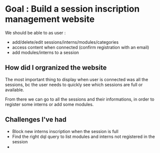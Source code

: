 # Goal : Build a session inscription management website

We should be able to as user :
- add/delete/edit sessions/interns/modules/categories
- access content when connected (confirm registration with an email)
- add modules/interns to a session

## How did I orgranized the website
The most important thing to display when user is connected was all the sessions, bc the user needs to quickly see which sessions are full or available.

From there we can go to all the sessions and their informations, in order to register some interns or add some modules.


## Challenges I've had
- Block new interns inscription when the session is full
- Find the right dql query to list modules and interns not registered in the session
- 